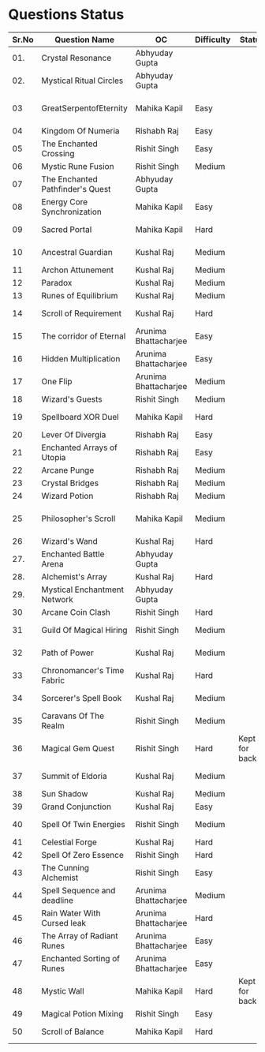 # Questions Status

| Sr.No | Question Name                    | OC             | Difficulty | Status | Question Inspiration |
| ----- | -------------------------------- | -------------- | ------ | ------ | ------ |
| 01.   | Crystal Resonance                | Abhyuday Gupta |  | | |
| 02.   | Mystical Ritual Circles          | Abhyuday Gupta |        | | |
| 03    | GreatSerpentofEternity           | Mahika Kapil   |  Easy  |         |   https://leetcode.com/problems/middle-of-the-linked-list/submissions/1751313475/?envType=problem-list-v2&envId=linked-list    |
| 04    | Kingdom Of Numeria               | Rishabh Raj    |  Easy     | | | https://leetcode.com/problems/merge-sorted-array/description/
| 05    | The Enchanted Crossing           | Rishit Singh   | Easy | | Self|
| 06    | Mystic Rune Fusion               | Rishit Singh   | Medium       | | Self|
| 07    | The Enchanted Pathfinder's Quest | Abhyuday Gupta |        | | |
| 08    | Energy Core Synchronization      | Mahika Kapil   | Easy     | |https://codeforces.com/problemset/problem/2111/A |
| 09    | Sacred Portal                    | Mahika Kapil   | Hard       | |https://leetcode.com/problems/cat-and-mouse/?envType=problem-list-v2&envId=game-theory|
| 10    | Ancestral Guardian               | Kushal Raj     | Medium | | https://leetcode.com/problems/lowest-common-ancestor-of-a-binary-search-tree |
| 11    | Archon Attunement                | Kushal Raj     | Medium | | https://leetcode.com/problems/koko-eating-bananas|
| 12    | Paradox                          | Kushal Raj     | Medium | | https://leetcode.com/problems/daily-temperatures|
| 13    | Runes of Equilibrium             | Kushal Raj     | Medium | | Self|
| 14    | Scroll of Requirement            | Kushal Raj     | Hard   | | https://leetcode.com/problems/minimum-window-substring|
| 15    | The corridor of Eternal|          Arunima  Bhattacharjee      |    Easy
| 16    | Hidden Multiplication|          Arunima  Bhattacharjee      |    Easy
| 17    | One Flip|          Arunima  Bhattacharjee      |    Medium
| 18    | Wizard's Guests                  | Rishit Singh   | Medium       | | https://codeforces.com/problemset/problem/2014/D|
| 19    | Spellboard XOR Duel              | Mahika Kapil   |  Hard      | |[https://leetcode.com/problems/cat-and-mouse/?envType=problem-list-v2&envId=game-theory ](https://leetcode.com/problems/chalkboard-xor-game/description/?envType=problem-list-v2&envId=brainteaser)|
| 20    | Lever Of Divergia                | Rishabh Raj    | Easy        | | |
| 21    | Enchanted Arrays of Utopia       | Rishabh Raj    | Easy       | | |
| 22    | Arcane Punge                     | Rishabh Raj    | Medium     | | |
| 23    | Crystal Bridges                  | Rishabh Raj    | Medium      | | | https://codeforces.com/problemset/gymProblem/100551/C
| 24    | Wizard Potion                    | Rishabh Raj    | Medium       | | |https://leetcode.com/problems/container-with-most-water/description/
| 25    | Philosopher's Scroll             | Mahika Kapil   |   Medium     | | https://leetcode.com/problems/decode-string/description/?envType=problem-list-v2&envId=stack|
| 26    | Wizard's Wand                    | Kushal Raj     | Hard   | | https://leetcode.com/problems/maximum-subarray|
| 27.   | Enchanted Battle Arena           | Abhyuday Gupta |        | | |
| 28.   | Alchemist's Array                | Kushal Raj     | Hard   | | Self|
| 29.   | Mystical Enchantment Network     | Abhyuday Gupta |        | | |
| 30    | Arcane Coin Clash                | Rishit Singh   | Hard       | | https://codeforces.com/problemset/problem/2127/C|
| 31    | Guild Of Magical Hiring          | Rishit Singh   | Medium       | | https://leetcode.com/problems/minimum-cost-to-hire-k-workers/|
| 32    | Path of Power                    | Kushal Raj     | Medium | | https://leetcode.com/problems/binary-tree-maximum-path-sum|
| 33    | Chronomancer's Time Fabric       | Kushal Raj     | Hard   | | https://leetcode.com/problems/rotting-oranges|
| 34    | Sorcerer's Spell Book            | Kushal Raj     | Medium | | https://leetcode.com/problems/remove-all-adjacent-duplicates-in-string|
| 35    | Caravans Of The Realm            | Rishit Singh   | Medium       | | https://leetcode.com/problems/car-fleet/|
| 36    | Magical Gem Quest                | Rishit Singh   | Hard | Kept for backup | https://leetcode.com/problems/cherry-pickup/|
| 37    | Summit of Eldoria                | Kushal Raj     | Medium | | https://leetcode.com/problems/find-a-peak-element-ii|
| 38    | Sun Shadow                       | Kushal Raj     | Medium | | https://leetcode.com/problems/asteroid-collision|
| 39    | Grand Conjunction                | Kushal Raj     | Easy   | | https://leetcode.com/problems/rotate-list|
| 40    | Spell Of Twin Energies           | Rishit Singh   | Medium       | | https://leetcode.com/problems/sum-of-square-numbers/|
| 41    | Celestial Forge                  | Kushal Raj     | Hard   | | Self|
| 42    | Spell Of Zero Essence            | Rishit Singh   | Hard       | | https://codeforces.com/problemset/problem/1133/D|
| 43    | The Cunning Alchemist            | Rishit Singh   | Easy       | | https://codeforces.com/contest/2132/problem/C1|
| 44    | Spell Sequence and deadline|          Arunima  Bhattacharjee      |    Medium
| 45    | Rain Water With Cursed leak|          Arunima  Bhattacharjee      |    Hard
| 46    | The Array of Radiant Runes|          Arunima  Bhattacharjee      |    Easy
| 47    | Enchanted Sorting of Runes|          Arunima  Bhattacharjee      |    Easy
| 48    | Mystic Wall                       | Mahika Kapil   | Hard  |Kept for backup |https://leetcode.com/problems/push-dominoes|
| 49    | Magical Potion Mixing            | Rishit Singh   | Easy       | | Self|
| 50    | Scroll of Balance                   | Mahika Kapil   | Hard  | |[https://leetcode.com/problems/push-dominoes](https://codeforces.com/problemset/problem/2127/C)|


